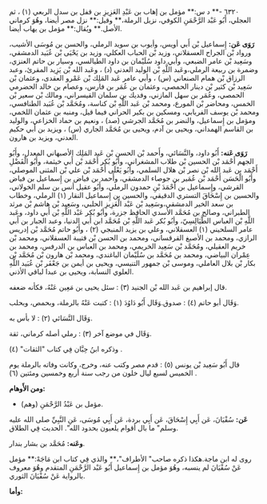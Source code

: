 ٦٣٢٠ -** د س:** مؤمل بن إهاب بن عَبْدِ العَزِيزِ بن قفل بن سدل الربعي (١) ، ثم العجلي، أَبُو عَبْد الرَّحْمَنِ الكوفي، نزيل الرملة،** وقيل:** نزل مصر أيضا، وهُوَ كرماني الأصل.** ويُقال:** مؤمل بن يهاب أيضا.

**رَوَى عَن:** إِسماعيل بْن أَبي أويس، وأيوب بن سويد الرملي، والحسن بن مُوسَى الأشيب، ورواد بْن الجراح العسقلاني، وزيد بْن الحباب العكلي، وزيد بن يَحْيَى بْن عُبَيد الدمشقي، وسَعِيد بْن عامر الضبعي، وأبي داود سُلَيْمان بن داود الطيالسي، وسيار بن حاتم العنزي، وضمرة بن ربيعة الرملي،وعَبد اللَّهِ بْن الوليد العدني (د) ، وعَبد الله بْن يَزِيد المقرئ، وعبد الرزاق بْن همام الصنعاني (س) ، وأبي عامر عَبد المَلِك بْن عَمْرو العقدى، وعثمان بْن سَعِيد بْن كثير بْن دينار الحمصي، وعثمان بن عُمَر بن فارس، وعصام بن خالد الحضرمي الحمصي، وعُمَر بن سهل المازني، وفديك بن سلمان القيسراني، ومالك بْن سعير بْن الخمس، ومحاضر بْن المورع، ومحمد بْن عَبد اللَّهِ بْن كناسة، ومُحَمَّد بْن عُبَيد الطنافسي، ومحمد بْن يوسف الفريابي، ومسكين بن بكير الحراني فيما قيل، ومنبه بن عثمان اللخمي، ومؤمل بن إِسماعيل، والنضر بن مُحَمَّد الجرشي (صد) ، ونعيم بن حماد الخزاعي، والوليد بن القاسم الهمداني، ويحيى بن آدم، ويحيى بن مُحَمَّد الجاري (س) ، ويزيد بن أَبي حكيم العدني، ويزيد بن هارون.

**رَوَى عَنه:** أَبُو داود، والنَّسَائي، وأَحمد بْن الحسن بْن عَبد المَلِك الأصبهاني المعدل، وأَبُو الجهم أَحْمَد بْن الحسين بْن طلاب المشغراني، وأبُو بُكر أَحْمَد بْن أَبي خيثمة، وأَبُو الْفَضْلِ أَحْمَد بن عَبد الله بْن نصر بْن هلال السلمي، وأَبُو يَعْلَى أَحْمَد بْن علي بْن المثنى الموصلي، وأَبُو الْحَسَن أَحْمَد بْن عُمَير بن جوصاء الدمشقي، وأَحمد بن فياض بن إِسماعيل بن فياض القرشي، وإِسماعيل بن أَحْمَدَ بْنِ حمدون الرملي، وأَبُو عقيل أنس بن سلم الخولاني، والحسين بن إِسْحَاقَ التستري الدقيقي، والحسين بن إِسماعيل النقار (١) الرملي، وخطاب بن سعد الخير الدمشقي،وسَعِيد بْن عَبْد الْعَزِيزِ الحلبي، وسَعِيد بْن هاشم بْن مرثد الطبراني، وصالح بن مُحَمَّد الأسدي الحافظ جزرة، وأبُو بُكر عَبْد اللَّهِ بْن أَبي داود، وعَبد اللَّهِ بْن العباس الطَّيَالِسِيّ، وأبُو بُكر عَبد اللَّهِ بْن مُحَمَّد ابن أَبي الدنيا، وعبد الجبار بن أَبي عامر السلحيني (١) العسقلاني، وعلي بن يزيد المنبجي (٢) ، وأَبُو حاتم مُحَمَّد بْن إدريس الرازي، ومحمد بن الأصبغ القرقساني، ومحمد بن الحسن بْن قتيبة العسقلاني، ومحمد بْن خريم العقيلي، ومُحَمَّد بْن سَعِيد الخريمي، ومحمد بن العباس بن الدرفس، ومحمد بن عِمْران البياضي، ومحمد بن مُحَمَّد بن سُلَيْمان الباغندي، ومحمد بْن هارون بْن مُحَمَّد بْن بكار بْن بلال العاملي، وموسى بْن جمهور التنيسي، ويحيى بن أيمن بن جَعْفَر بْن عُبَيد اللَّهِ العلوي النسابة، ويحيى بن عبدا لباقي الأذني.

قال إبراهيم بن عَبد الله بْن الجنيد (٣) : سئل يحيى بن مَعِين عَنْهُ، فكأنه ضعفه.

وَقَال أبو حاتم (٤) : صدوق.وَقَال أَبُو دَاوُدَ (١) : كتبت عَنْهُ بالرملة، وبحمص، وبحلب.

وَقَال النَّسَائي (٢) : لا بأس به.

وَقَال في موضع آخر (٣) : رملي أصله كرماني، ثقة.

وذكره ابنُ حِبَّان فِي كتاب "الثقات" (٤) .

قال أَبُو سَعِيد بْن يونس (٥) : قدم مصر وكتب عنه، وخرج، وكانت وفاته بالرملة يوم الخميس لسبع ليال خلون من رجب سنة أربع وخمسين ومئتين (٦) .

**ومن الأَوهام:**

- (وهم) مؤمل بن عَبْدُ الرَّحْمَنِ.

**عَن:** سُفْيَانَ، عَن أَبِي إِسْحَاقَ، عَن أَبِي بردة، عَن أَبِي مُوسَى، عَنِ النَّبِيِّ صلى الله عليه وسلم" ما بال أقوام يلعبون بحدود الله". الحديث فِي الطلاق.

**وعَنه:** مُحَمَّد بن بشار بندار.

روى له ابن ماجة.هكذا ذكره صاحب" الأطراف"،** والذي فِي كتاب ابن مَاجَهْ:** مؤمل عَنْ سُفْيَانَ لم ينسبه، وهُوَ مؤمل بن إِسماعيل أَبُو عَبْد الرَّحْمَنِ المتقدم وهُوَ معروف بالرواية عَنْ سُفْيَانَ الثوري.

**وأما:**